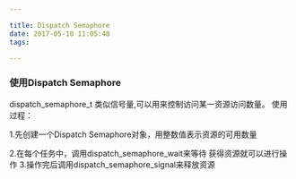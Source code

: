 ```yaml
---

title: Dispatch Semaphore
date: 2017-05-10 11:05:48
tags:

---
```


### 使用Dispatch Semaphore

dispatch_semaphore_t 类似信号量,可以用来控制访问某一资源访问数量。
使用过程：

1.先创建一个Dispatch Semaphore对象，用整数值表示资源的可用数量

2.在每个任务中，调用dispatch_semaphore_wait来等待
获得资源就可以进行操作
3.操作完后调用dispatch_semaphore_signal来释放资源

